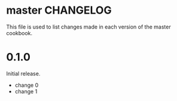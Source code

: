 # master CHANGELOG

This file is used to list changes made in each version of the master cookbook.

# 0.1.0

Initial release.

- change 0
- change 1

